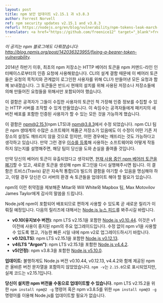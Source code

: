 ```yaml
---
layout: post
title: npm 보안 업데이트 v2.15.1 과 v3.8.3
author: Forrest Norvell
ref: npm security updates v2.15.1 and v3.8.3
refurl: https://nodejs.org/en/blog/vulnerability/npm-tokens-leak-march-2016/
translator: <a href="https://github.com/freenice12" target="_blank">freenice12</a>
---
```


<!--
_This announcement is also covered on the npm blog: <http://blog.npmjs.org/post/142036323955/fixing-a-bearer-token-vulnerability>._
-->
_이 공지는 npm 블로그에도 다뤄졌습니다: <http://blog.npmjs.org/post/142036323955/fixing-a-bearer-token-vulnerability>._

<!--
The primary npm registry has, since late 2014, used HTTP bearer tokens to authenticate requests from the npm command-line interface. Due to a design flaw in the CLI, these bearer tokens were sent with every request made by the CLI for logged-in users, regardless of the destination of the request. They should instead only be included for requests made against the registry or registries used for the current install.
-->
2014년 하반기 이후, 최초의 npm 저장소는 HTTP 베어러 토큰을 npm 커맨드-라인 인터페이스로부터의 인증 요청에 사용해왔습니다. CLI의 설계 결함 때문에 이 베어러 토큰들은 요청의 목적지와 관계없이 로그인한 사용자를 위해 CLI가 만들어낸 모든 요청과 함께 보내졌습니다. 그 토큰들은 반드시 현재의 설치를 위해 사용된 저장소나 저장소들에 의해 만들어진 요청들을 위해서만 포함되어야 했습니다.

<!--
This flaw allows an attacker to set up an HTTP server that could collect authentication information they could use to impersonate the users whose tokens they collected. This impersonation would allow them to do anything the compromised users could do, including publishing new versions of packages.
-->
이 결함은 공격자가 그들이 수집한 사용자의 토큰인 척 가장해 인증 정보를 수집할 수 있는 HTTP 서버를 조작할 수 있게 만들었습니다. 이 속임수는 공격자들에게 패키지의 새 버전 배포를 포함한 인증된 사용자가 할 수 있는 모든 것을 가능하게 했습니다.

<!--
This flaw has been fixed in [npm@2.15.1](https://github.com/npm/npm/commit/fea8cc92cee02c720b58f95f14d315507ccad401) (npm LTS) and [npm@3.8.3](https://github.com/npm/npm/commit/f67ecad59e99a03e5aad8e93cd1a086ae087cb29). The npm CLI team believes that the fix won't break any existing registry setups, but due to the large number of registry software suites in the wild, it's possible that this change will be breaking in some cases. If so, please [file an issue](https://github.com/npm/npm/issues/new) describing the software you're using and how it broke, and the team will work with you to mitigate the breakage.
-->
이 결함은 [npm@2.15.1](https://github.com/npm/npm/commit/fea8cc92cee02c720b58f95f14d315507ccad401)(npm LTS)과 [npm@3.8.3](https://github.com/npm/npm/commit/f67ecad59e99a03e5aad8e93cd1a086ae087cb29)에서 수정 되었습니다. npm CLI 팀은 npm 생태계의 수많은 소프트웨어 제품군 저장소가 있음에도 이 수정이 어떤 기존 저장소의 설정도 깨뜨리지 않을 것으로 믿지만, 어떤 경우에는 깨뜨리는 것도 가능하다고 생각하고 있습니다. 만약 그런 경우 [이슈를 등록](https://github.com/npm/npm/issues/new)해 사용하는 소프트웨어와 어떻게 작동하지 않는지를 설명해주면, 해당 팀이 당신을 도와 손실을 줄여줄 것입니다.

<!--
If you believe that your bearer token may have been leaked, it should be sufficient to [invalidate your current npm bearer tokens](https://www.npmjs.com/settings/tokens) and to rerun npm login to generate new tokens. Keep in mind that this may cause continuous integration builds in services like Travis to break, in which case you'll need to update the tokens in your CI server's configuration.
-->
만약 당신의 베어러 토큰이 유출되었다고 생각되면, [현재 사용 중인 npm 베어러 토큰을 폐기](https://www.npmjs.com/settings/tokens)할 수 있고, 새로운 토큰을 생성해 npm 로그인을 다시 실행해주시면 됩니다. 이 결함은 트비스(Travis) 같은 지속적 통합(CI) 빌드의 결함을 야기할 수 있음을 명심해야 하고, 이럴 경우 당신은 CI 서버의 환경 속 토큰들을 업데이트 해야 할 필요가 있습니다.

<!--
Thanks to Mitar, Will White & the team at Mapbox, Max Motovilov, and James Taylor for reporting this vulnerability to npm.
-->
npm의 이런 취약점을 제보해준 Mitar와 Will White와 Mapbox 팀, Max Motovilov James Taylor에게 감사의 말씀을 드립니다.

<!--
As Node.js ships with npm, releases for the active lines will be made available shortly for your convenience. Please watch the [Node.js news feed](https://nodejs.org/en/blog/) for the following releases:
-->
Node.js에 npm이 포함되어 배포되므로 편하게 사용할 수 있도록 곧 새로운 릴리가 이뤄질 예정입니다. 다음의 릴리즈에 대해서는 [Node.js 뉴스 피드](https://nodejs.org/en/blog/)를 봐주시길 바랍니다.

<!--
* **v0.10 (Maintenance)**: [Node.js v0.10.44](http://nodejs.org/en/blog/release/v0.10.44/) includes npm LTS v2.15.1. This is a major upgrade of npm from v1 which has previously been deprecated. No fix is being made available for npm v1, please upgrade to npm v2 as soon as possible.
* **v0.12 (LTS)**: [Node.js v0.12.13](http://nodejs.org/en/blog/release/v0.12.13/) includes npm LTS v2.15.1.
* **v4 (LTS "Argon")**: [Node.js v4.4.2](http://nodejs.org/en/blog/release/v4.4.2/) includes npm LTS v2.15.1.
* **v5 (Stable)**: [Node.js v5.10.0](http://nodejs.org/en/blog/release/v5.10.0/) includes npm v3.8.3.
-->
* **v0.10(유지보수 버전)**: npm LTS v2.15.1을 포함한 [Node.js v0.10.44](https://nodejs.github.io/nodejs-ko/articles/2016/04/01/release-v0.10.44/). 이것은 v1 이전에 사용이 중지된 npm의 주요 업그레이드입니다. 수정 없이 npm v1을 사용할 수 있도록 했고, 가능한 빠른 시일 내에 npm v2로 업그레이드하시기 바랍니다.
* **v0.12(LTS)**: npm LTS v2.15.1을 포함한 [Node.js v0.12.13](http://nodejs.org/en/blog/release/v0.12.13/).
* **v4(LTS "Argon")**: npm LTS v2.15.1을 포함한 [Node.js v4.4.2](http://nodejs.org/en/blog/release/v4.4.2/).
* **v5(안정)**: npm v3.8.3을 포함한 [Node.js v5.10.0](http://nodejs.org/en/blog/release/v5.10.0/).

<!--
**Update:** Unfortunately the version of npm that was bundled with Node.js version v0.10.44, v0.12.13 and v4.4.2 did not include the correct version string, `npm -v` reports `2.15.0`, however the code is v2.15.1.
-->
**업데이트:** 불행하게도 Node.js 버전 v0.10.44, v0.12.13, v4.4.2와 함께 제공된 npm은 올바른 버전 문자열을 포함하지 않았었습니다. `npm -v`는 `2.15.0`으로 표시되었지만, 실제 코드는 v2.15.1입니다.

<!--
**Note that you can upgrade your installed version of npm manually** without requiring a Node.js update by using the command `npm install npm@2 -g` for npm LTS v2.15.2 or `npm install npm@3 -g` for npm v3.8.5.
-->
**당신이 설치한 npm 버전을 수동으로 업데이트할 수 있습니다.** npm LTS v2.15.2을 위한 `npm install npm@2 -g` 명령어 혹은 npm v3.8.5를 위한 `npm install npm@3 -g` 명령어를 이용해 Node.js를 업데이트할 필요가 없습니다.
